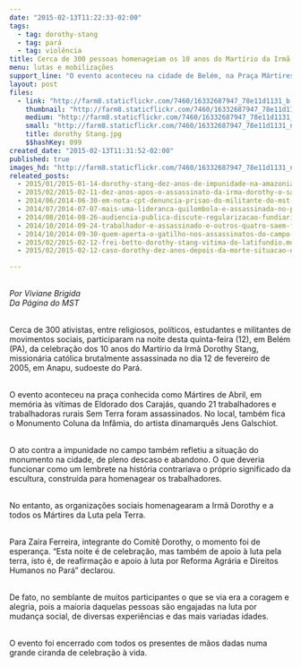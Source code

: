 ```yaml
---
date: "2015-02-13T11:22:33-02:00"
tags:
  - tag: dorothy-stang
  - tag: pará
  - tag: violência
title: Cerca de 300 pessoas homenageiam os 10 anos do Martírio da Irmã Dorothy
menu: lutas e mobilizações
support_line: "O evento aconteceu na cidade de Belém, na Praça Mártires de Abril, que homenageia as vítimas de Eldorado dos Carajás, em que 21 trabalhadores Sem Terra foram assassinados."
layout: post
files:
  - link: "http://farm8.staticflickr.com/7460/16332687947_78e11d1131_b.jpg"
    thumbnail: "http://farm8.staticflickr.com/7460/16332687947_78e11d1131_t.jpg"
    medium: "http://farm8.staticflickr.com/7460/16332687947_78e11d1131_z.jpg"
    small: "http://farm8.staticflickr.com/7460/16332687947_78e11d1131_n.jpg"
    title: dorothy Stang.jpg
    $$hashKey: 099
created_date: "2015-02-13T11:31:52-02:00"
published: true
images_hd: "http://farm8.staticflickr.com/7460/16332687947_78e11d1131_n.jpg"
releated_posts:
  - 2015/01/2015-01-14-dorothy-stang-dez-anos-de-impunidade-na-amazonia.md
  - 2015/02/2015-02-11-dez-anos-apos-o-assassinato-da-irma-dorothy-o-sangue-ainda-corre-na-floresta.md
  - 2014/06/2014-06-30-em-nota-cpt-denuncia-prisao-do-militante-do-mst-em-maraba.md
  - 2014/07/2014-07-07-mais-uma-lideranca-quilombola-e-assassinada-no-para.md
  - 2014/08/2014-08-26-audiencia-publica-discute-regularizacao-fundiaria-e-ambiental-no-para.md
  - 2014/10/2014-09-24-trabalhador-e-assassinado-e-outros-quatro-saem-feridos-em-fazenda-do-para.md
  - 2014/10/2014-09-30-quem-aperta-o-gatilho-nos-assassinatos-do-campo-no-para.md
  - 2015/02/2015-02-12-frei-betto-dorothy-stang-vitima-do-latifundio.md
  - 2015/02/2015-02-12-caso-dorothy-dez-anos-depois-da-morte-situacao-de-reus-e-exemplo-de-impunidade.md

---
```

<p><br />
<em>Por Viviane Brigida<br />
Da P&aacute;gina do MST</em></p>

<p><br />
Cerca de 300 ativistas, entre religiosos, pol&iacute;ticos, estudantes e militantes de movimentos sociais, participaram na noite desta quinta-feira (12), em Bel&eacute;m (PA), da celebra&ccedil;&atilde;o dos 10 anos do Mart&iacute;rio da Irm&atilde; Dorothy Stang, mission&aacute;ria cat&oacute;lica brutalmente assassinada no dia 12 de fevereiro de 2005, em Anapu, sudoeste do Par&aacute;.</p>

<p><br />
O evento aconteceu na pra&ccedil;a conhecida como M&aacute;rtires de Abril, em mem&oacute;ria &agrave;s v&iacute;timas de Eldorado dos Caraj&aacute;s, quando 21 trabalhadores e trabalhadoras rurais Sem Terra foram assassinados. No local, tamb&eacute;m fica o Monumento Coluna da Inf&acirc;mia, do artista dinamarqu&ecirc;s Jens Galschiot.</p>

<p><br />
O ato contra a impunidade no campo tamb&eacute;m refletiu a situa&ccedil;&atilde;o do monumento na cidade, de pleno descaso e abandono. O que deveria funcionar como um lembrete na hist&oacute;ria contrariava o pr&oacute;prio significado da escultura, constru&iacute;da para homenagear os trabalhadores.</p>

<p><br />
No entanto, as organiza&ccedil;&otilde;es sociais homenagearam a Irm&atilde; Dorothy e a todos os M&aacute;rtires da Luta pela Terra.</p>

<p><br />
Para Zaira Ferreira, integrante do Comit&ecirc; Dorothy, o momento foi de esperan&ccedil;a. &ldquo;Esta noite &eacute; de celebra&ccedil;&atilde;o, mas tamb&eacute;m de apoio &agrave; luta pela terra, isto &eacute;, de reafirma&ccedil;&atilde;o e apoio &agrave; luta por Reforma Agr&aacute;ria e Direitos Humanos no Par&aacute;&rdquo; declarou.</p>

<p><br />
De fato, no semblante de muitos participantes o que se via era a coragem e alegria, pois a maioria daquelas pessoas s&atilde;o engajadas na luta por mudan&ccedil;a social, de diversas experi&ecirc;ncias e das mais variadas idades.</p>

<p><br />
O evento foi encerrado com todos os presentes de m&atilde;os dadas numa grande ciranda de celebra&ccedil;&atilde;o &agrave; vida.</p>

